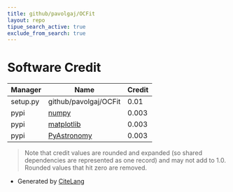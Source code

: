 ```yaml
---
title: github/pavolgaj/OCFit
layout: repo
tipue_search_active: true
exclude_from_search: true
---
```

# Software Credit

|Manager|Name|Credit|
|-------|----|------|
|setup.py|github/pavolgaj/OCFit|0.01|
|pypi|[numpy](https://www.numpy.org)|0.003|
|pypi|[matplotlib](https://matplotlib.org)|0.003|
|pypi|[PyAstronomy](https://github.com/sczesla/PyAstronomy)|0.003|


> Note that credit values are rounded and expanded (so shared dependencies are represented as one record) and may not add to 1.0. Rounded values that hit zero are removed.


- Generated by [CiteLang](https://github.com/vsoch/citelang)
